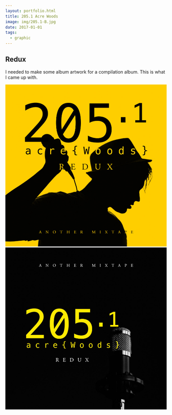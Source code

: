 ```yaml
---
layout: portfolio.html
title: 205.1 Acre Woods
image: img/205.1-B.jpg
date: 2017-01-01
tags:
  - graphic
---
```


## Redux

I needed to make some album artwork for a compilation album. This is what I came up with.

<img class="half" src="img/205.1.jpg" alt="cover">
<img class="half" src="img/205.1-A.jpg" alt="cover">
